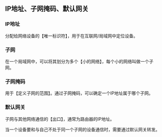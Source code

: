 ## IP地址、子网掩码、默认网关

### IP地址

分配给网络设备的【唯一标识符】，用于在互联网/局域网中定位设备。

### 子网

在一个局域网中，可以将其划分为多个【小的网络】，每个小的网络叫做一个子网。

### 子网掩码

用于【定义子网的范围】。通过子网掩码，可以确定一个IP地址属于哪个子网。

### 默认网关

子网与其他网络通信的【出口】，通常为路由器的IP地址。  

当一个设备要和与自己不处于同一个子网的设备通信时，需要通过默认网关转发。